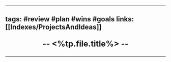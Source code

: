 ----
tags: #review #plan #wins #goals
links: [[Indexes/ProjectsAndIdeas]]
----
<p align="center" style="font-size: 25; font-weight: bold;">-- <%tp.file.title%> --</p>

----

### 